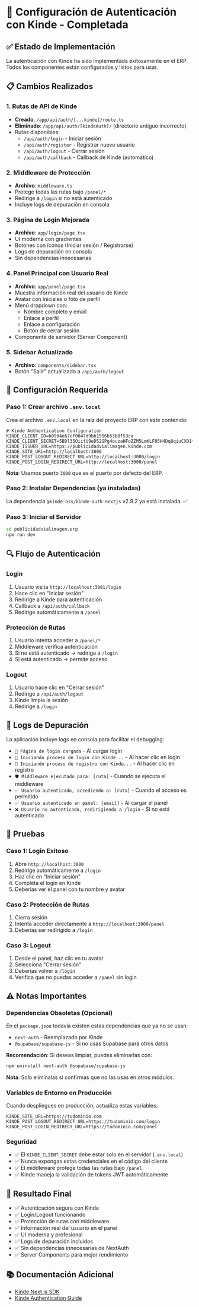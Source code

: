 # 🔐 Configuración de Autenticación con Kinde - Completada

## ✅ Estado de Implementación

La autenticación con Kinde ha sido implementada exitosamente en el ERP. Todos los componentes están configurados y listos para usar.

## 📋 Cambios Realizados

### 1. Rutas de API de Kinde
- **Creado**: `/app/api/auth/[...kinde]/route.ts`
- **Eliminado**: `/app/api/auth/[kindeAuth]/` (directorio antiguo incorrecto)
- Rutas disponibles:
  - `/api/auth/login` - Iniciar sesión
  - `/api/auth/register` - Registrar nuevo usuario
  - `/api/auth/logout` - Cerrar sesión
  - `/api/auth/callback` - Callback de Kinde (automático)

### 2. Middleware de Protección
- **Archivo**: `middleware.ts`
- Protege todas las rutas bajo `/panel/*`
- Redirige a `/login` si no está autenticado
- Incluye logs de depuración en consola

### 3. Página de Login Mejorada
- **Archivo**: `app/login/page.tsx`
- UI moderna con gradientes
- Botones con íconos (Iniciar sesión / Registrarse)
- Logs de depuración en consola
- Sin dependencias innecesarias

### 4. Panel Principal con Usuario Real
- **Archivo**: `app/panel/page.tsx`
- Muestra información real del usuario de Kinde
- Avatar con iniciales o foto de perfil
- Menú dropdown con:
  - Nombre completo y email
  - Enlace a perfil
  - Enlace a configuración
  - Botón de cerrar sesión
- Componente de servidor (Server Component)

### 5. Sidebar Actualizado
- **Archivo**: `components/sidebar.tsx`
- Botón "Salir" actualizado a `/api/auth/logout`

## 🚀 Configuración Requerida

### Paso 1: Crear archivo `.env.local`

Crea el archivo `.env.local` en la raíz del proyecto ERP con este contenido:

```env
# Kinde Authentication Configuration
KINDE_CLIENT_ID=b0904e67cf0047d9bb1556b53b0f53ca
KINDE_CLIENT_SECRET=5BDl35OiifU9eD52GPg4ouzaHFoZZM5LmKLF05H4Dq8qiuCXO1fy
KINDE_ISSUER_URL=https://publicidadvialimagen.kinde.com
KINDE_SITE_URL=http://localhost:3000
KINDE_POST_LOGOUT_REDIRECT_URL=http://localhost:3000/login
KINDE_POST_LOGIN_REDIRECT_URL=http://localhost:3000/panel
```

**Nota**: Usamos puerto `3000` que es el puerto por defecto del ERP.

### Paso 2: Instalar Dependencias (ya instaladas)

La dependencia `@kinde-oss/kinde-auth-nextjs` v2.9.2 ya está instalada. ✅

### Paso 3: Iniciar el Servidor

```bash
cd publicidadvialimagen.erp
npm run dev
```

## 🔍 Flujo de Autenticación

### Login
1. Usuario visita `http://localhost:3001/login`
2. Hace clic en "Iniciar sesión"
3. Redirige a Kinde para autenticación
4. Callback a `/api/auth/callback`
5. Redirige automáticamente a `/panel`

### Protección de Rutas
1. Usuario intenta acceder a `/panel/*`
2. Middleware verifica autenticación
3. Si no está autenticado → redirige a `/login`
4. Si está autenticado → permite acceso

### Logout
1. Usuario hace clic en "Cerrar sesión"
2. Redirige a `/api/auth/logout`
3. Kinde limpia la sesión
4. Redirige a `/login`

## 📝 Logs de Depuración

La aplicación incluye logs en consola para facilitar el debugging:

- `📄 Página de login cargada` - Al cargar login
- `🔐 Iniciando proceso de login con Kinde...` - Al hacer clic en login
- `📝 Iniciando proceso de registro con Kinde...` - Al hacer clic en registro
- `🛡️ Middleware ejecutado para: [ruta]` - Cuando se ejecuta el middleware
- `✅ Usuario autenticado, accediendo a: [ruta]` - Cuando el acceso es permitido
- `✅ Usuario autenticado en panel: [email]` - Al cargar el panel
- `❌ Usuario no autenticado, redirigiendo a /login` - Si no está autenticado

## 🧪 Pruebas

### Caso 1: Login Exitoso
1. Abre `http://localhost:3000`
2. Redirige automáticamente a `/login`
3. Haz clic en "Iniciar sesión"
4. Completa el login en Kinde
5. Deberías ver el panel con tu nombre y avatar

### Caso 2: Protección de Rutas
1. Cierra sesión
2. Intenta acceder directamente a `http://localhost:3000/panel`
3. Deberías ser redirigido a `/login`

### Caso 3: Logout
1. Desde el panel, haz clic en tu avatar
2. Selecciona "Cerrar sesión"
3. Deberías volver a `/login`
4. Verifica que no puedas acceder a `/panel` sin login

## ⚠️ Notas Importantes

### Dependencias Obsoletas (Opcional)

En el `package.json` todavía existen estas dependencias que ya no se usan:
- `next-auth` - Reemplazado por Kinde
- `@supabase/supabase-js` - Si no usas Supabase para otros datos

**Recomendación**: Si deseas limpiar, puedes eliminarlas con:

```bash
npm uninstall next-auth @supabase/supabase-js
```

**Nota**: Solo elimínalas si confirmas que no las usas en otros módulos.

### Variables de Entorno en Producción

Cuando despliegues en producción, actualiza estas variables:

```env
KINDE_SITE_URL=https://tudominio.com
KINDE_POST_LOGOUT_REDIRECT_URL=https://tudominio.com/login
KINDE_POST_LOGIN_REDIRECT_URL=https://tudominio.com/panel
```

### Seguridad

- ✅ El `KINDE_CLIENT_SECRET` debe estar solo en el servidor (`.env.local`)
- ✅ Nunca expongas estas credenciales en el código del cliente
- ✅ El middleware protege todas las rutas bajo `/panel`
- ✅ Kinde maneja la validación de tokens JWT automáticamente

## 🎯 Resultado Final

- ✅ Autenticación segura con Kinde
- ✅ Login/Logout funcionando
- ✅ Protección de rutas con middleware
- ✅ Información real del usuario en el panel
- ✅ UI moderna y profesional
- ✅ Logs de depuración incluidos
- ✅ Sin dependencias innecesarias de NextAuth
- ✅ Server Components para mejor rendimiento

## 📚 Documentación Adicional

- [Kinde Next.js SDK](https://kinde.com/docs/developer-tools/nextjs-sdk/)
- [Kinde Authentication Guide](https://kinde.com/docs/authentication/)

